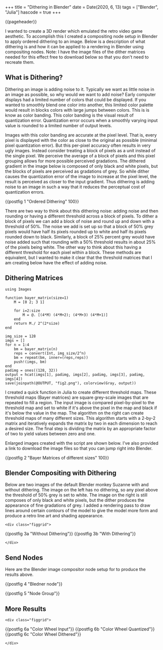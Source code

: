 +++
title = "Dithering in Blender"
date = Date(2020, 6, 13)
tags = ["Blender", "Julia"]
hascode = true
+++

{{pageheader}}

I wanted to create a 3D render which emulated the retro video game aesthetic. To accomplish this I created a compositing node setup in Blender to apply ordered dithering to an image. Below is a description of what dithering is and how it can be applied to a rendering in Blender using compositing nodes. Note: I have the image files of the dither matrices needed for this effect free to download below so that you don't need to recreate them.

## What is Dithering?

Dithering an image is adding noise to it. Typically we want as little noise in an image as possible, so why would we want to add noise? Early computer displays had a limited number of colors that could be displayed. If you wanted to smoothly blend one color into another, this limited color palette would result in blocks colors with large jumps between colors. This is is know as color banding. This color banding is the visual result of quantization error. Quantization error occurs when a smoothly varying input value is rounded to a limited number of output levels.

Images with this color banding are accurate at the pixel level. That is, every pixel is displayed with the color as close to the original as possible (minimal pixel quantization error). But this per-pixel accuracy often results in very ugly images. Instead consider treating a block of pixels as a unit instead of the single pixel. We perceive the average of a block of pixels and this pixel grouping allows for more possible perceived gradations. The dithered gradient in the image below is composed of only black and white pixels, but the blocks of pixels are perceived as gradations of grey. So while dither causes the quantization error of the image to increase at the pixel level, the result is perceived as closer to the input gradient. Thus dithering is adding noise to an image in such a way that it reduces the perceptual cost of quantization errors.

{{postfig 1 "Ordered Dithering" 100}}

There are two way to think about this dithering noise: adding noise and then rounding or having a different threshold across a block of pixels. To dither a block of pixels we can add a block of noise and round up and down with a threshold of 50%. The noise we add is set up so that a block of 50% grey pixels would have half its pixels rounded up to white and half its pixels rounded down to black. Similarly, a block of 25% percent grey would have noise added such that rounding with a 50% threshold results in about 25% of the pixels being white. The other way to think about this having a different threshold for each pixel within a block. These methods are equivalent, but I wanted to make it clear that the threshold matrices that I am creating below have the effect of adding noise.

## Dithering Matrices

```julia:./code/blender_dithering_01_fig2
using Images

function bayer_matrix(size=1)
    M = [0 2; 3 1]
    
    for i=2:size
        M = @. [(4*M) (4*M+2); (4*M+3) (4*M+1)]
    end
    return M./ 2^(2*size)
end

img_size = 128
imgs = []
for n = 1:4
    bm = bayer_matrix(n)
    reps = convert(Int, img_size/2^n)
    bm = repeat(bm, inner=(reps,reps))
    push!(imgs, bm)
end
padimg = ones((128, 32))
output = hcat(imgs[1], padimg, imgs[2], padimg, imgs[3], padimg, imgs[4])
save(joinpath(@OUTPUT, "fig2.png"), colorview(Gray, output))
```

I created a quick function in Julia to create different threshold maps. These threshold maps (Bayer matrices) are square grey-scale images that are repeated to fill a region. The input image is compared pixel-by-pixel to the threshold map and set to white if it's above the pixel in the map and black if it's below the value in the map. The algorithm on the right can create threshold maps of many different sizes. This algorithm starts with a 2-by-2 matrix and iteratively expands the matrix by two in each dimension to reach a desired size. The final step is dividing the matrix by an appropriate factor of two to yield values between zero and one.

Enlarged images created with the script are shown below. I've also provided a link to download the image files so that you can jump right into Blender.

{{postfig 2 "Bayer Matrices of different sizes" 100}}
<!-- \fig{./code/fig2.png} -->
<!-- \fig{./code/bayer_1.png}
\fig{./code/bayer_2.png}
\fig{./code/bayer_3.png}
\fig{./code/bayer_4.png} -->
<!-- \fig{./code/bayer_5.png} -->

## Blender Compositing with Dithering

Below are two images of the default Blender monkey Suzanne with and without dithering. The image on the left has no dithering, so any pixel above the threshold of 50% grey is set to white. The image on the right is still composes of only black and white pixels, but the dither produces the appearance of fine gradations of grey. I added a rendering pass to draw lines around certain contours of the model to give the model more form and produce a retro line art and shading appearance.

~~~ 
<div class="figgrid">
~~~
{{postfig 3a "Without Dithering"}}
{{postfig 3b "With Dithering"}}
~~~ 
</div>
~~~

## Send Nodes

Here are the Blender image compositor node setup for to produce the results above.

{{postfig 4 "Bledner node"}}

{{postfig 5 "Node Group"}}

## More Results

~~~ 
<div class="figgrid">
~~~
{{postfig 6a "Color Wheel Input"}}
{{postfig 6b "Color Wheel Quantized"}}
{{postfig 6c "Color Wheel Dithered"}}
~~~ 
</div>
~~~